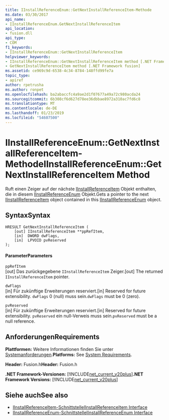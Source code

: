 ```yaml
---
title: IInstallReferenceEnum::GetNextInstallReferenceItem-Methode
ms.date: 03/30/2017
api_name:
- IInstallReferenceEnum.GetNextInstallReferenceItem
api_location:
- fusion.dll
api_type:
- COM
f1_keywords:
- IInstallReferenceEnum::GetNextInstallReferenceItem
helpviewer_keywords:
- IInstallReferenceEnum::GetNextInstallReferenceItem method [.NET Framework fusion]
- GetNextInstallReferenceItem method [.NET Framework fusion]
ms.assetid: ce969c9d-6538-4c34-8784-148ffd99fe7a
topic_type:
- apiref
author: rpetrusha
ms.author: ronpet
ms.openlocfilehash: ba2abaccfc4a9ae2d1f07677a49a72c980acda24
ms.sourcegitcommit: 6b308cf6d627d78ee36dbbae8972a310ac7fd6c8
ms.translationtype: MT
ms.contentlocale: de-DE
ms.lasthandoff: 01/23/2019
ms.locfileid: "54607500"
---
```

# <a name="iinstallreferenceenumgetnextinstallreferenceitem-method"></a><span data-ttu-id="b39d5-102">IInstallReferenceEnum::GetNextInstallReferenceItem-Methode</span><span class="sxs-lookup"><span data-stu-id="b39d5-102">IInstallReferenceEnum::GetNextInstallReferenceItem Method</span></span>
<span data-ttu-id="b39d5-103">Ruft einen Zeiger auf der nächste [IInstallReferenceItem](../../../../docs/framework/unmanaged-api/fusion/iinstallreferenceitem-interface.md) Objekt enthalten, die in diesem [IInstallReferenceEnum](../../../../docs/framework/unmanaged-api/fusion/iinstallreferenceenum-interface.md) Objekt.</span><span class="sxs-lookup"><span data-stu-id="b39d5-103">Gets a pointer to the next [IInstallReferenceItem](../../../../docs/framework/unmanaged-api/fusion/iinstallreferenceitem-interface.md) object contained in this [IInstallReferenceEnum](../../../../docs/framework/unmanaged-api/fusion/iinstallreferenceenum-interface.md) object.</span></span>  
  
## <a name="syntax"></a><span data-ttu-id="b39d5-104">Syntax</span><span class="sxs-lookup"><span data-stu-id="b39d5-104">Syntax</span></span>  
  
```  
HRESULT GetNextInstallReferenceItem (  
    [out] IInstallReferenceItem **ppRefItem,  
    [in]  DWORD dwFlags,  
    [in]  LPVOID pvReserved  
);  
```  
  
#### <a name="parameters"></a><span data-ttu-id="b39d5-105">Parameter</span><span class="sxs-lookup"><span data-stu-id="b39d5-105">Parameters</span></span>  
 `ppRefItem`  
 <span data-ttu-id="b39d5-106">[out] Das zurückgegebene `IInstallReferenceItem` Zeiger.</span><span class="sxs-lookup"><span data-stu-id="b39d5-106">[out] The returned `IInstallReferenceItem` pointer.</span></span>  
  
 `dwFlags`  
 <span data-ttu-id="b39d5-107">[in] Für zukünftige Erweiterungen reserviert.</span><span class="sxs-lookup"><span data-stu-id="b39d5-107">[in] Reserved for future extensibility.</span></span> <span data-ttu-id="b39d5-108">`dwFlags` 0 (null) muss sein.</span><span class="sxs-lookup"><span data-stu-id="b39d5-108">`dwFlags` must be 0 (zero).</span></span>  
  
 `pvReserved`  
 <span data-ttu-id="b39d5-109">[in] Für zukünftige Erweiterungen reserviert.</span><span class="sxs-lookup"><span data-stu-id="b39d5-109">[in] Reserved for future extensibility.</span></span> <span data-ttu-id="b39d5-110">`pvReserved` ein null-Verweis muss sein.</span><span class="sxs-lookup"><span data-stu-id="b39d5-110">`pvReserved` must be a null reference.</span></span>  
  
## <a name="requirements"></a><span data-ttu-id="b39d5-111">Anforderungen</span><span class="sxs-lookup"><span data-stu-id="b39d5-111">Requirements</span></span>  
 <span data-ttu-id="b39d5-112">**Plattformen:** Weitere Informationen finden Sie unter [Systemanforderungen](../../../../docs/framework/get-started/system-requirements.md).</span><span class="sxs-lookup"><span data-stu-id="b39d5-112">**Platforms:** See [System Requirements](../../../../docs/framework/get-started/system-requirements.md).</span></span>  
  
 <span data-ttu-id="b39d5-113">**Header:** Fusion.h</span><span class="sxs-lookup"><span data-stu-id="b39d5-113">**Header:** Fusion.h</span></span>  
  
 <span data-ttu-id="b39d5-114">**.NET Framework-Versionen:** [!INCLUDE[net_current_v20plus](../../../../includes/net-current-v20plus-md.md)]</span><span class="sxs-lookup"><span data-stu-id="b39d5-114">**.NET Framework Versions:** [!INCLUDE[net_current_v20plus](../../../../includes/net-current-v20plus-md.md)]</span></span>  
  
## <a name="see-also"></a><span data-ttu-id="b39d5-115">Siehe auch</span><span class="sxs-lookup"><span data-stu-id="b39d5-115">See also</span></span>
- [<span data-ttu-id="b39d5-116">IInstallReferenceItem-Schnittstelle</span><span class="sxs-lookup"><span data-stu-id="b39d5-116">IInstallReferenceItem Interface</span></span>](../../../../docs/framework/unmanaged-api/fusion/iinstallreferenceitem-interface.md)
- [<span data-ttu-id="b39d5-117">IInstallReferenceEnum-Schnittstelle</span><span class="sxs-lookup"><span data-stu-id="b39d5-117">IInstallReferenceEnum Interface</span></span>](../../../../docs/framework/unmanaged-api/fusion/iinstallreferenceenum-interface.md)
